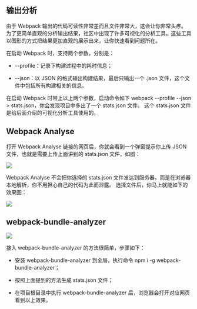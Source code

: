 ## 输出分析

由于 Webpack 输出的代码可读性非常差而且文件非常大，这会让你非常头疼。 为了更简单直观的分析输出结果，社区中出现了许多可视化的分析工具。这些工具以图形的方式把结果更加直观的展示出来，让你快速看到问题所在。

在启动 Webpack 时，支持两个参数，分别是：

- --profile：记录下构建过程中的耗时信息；

- --json：以 JSON 的格式输出构建结果，最后只输出一个 .json 文件，这个文件中包括所有构建相关的信息。

在启动 Webpack 时带上以上两个参数，启动命令如下 webpack --profile --json > stats.json，你会发现项目中多出了一个 stats.json 文件。 这个 stats.json 文件是给后面介绍的可视化分析工具使用的。

## Webpack Analyse

打开 Webpack Analyse 链接的网页后，你就会看到一个弹窗提示你上传 JSON 文件，也就是需要上传上面讲到的 stats.json 文件，如图：

<img src="http://webpack.wuhaolin.cn/4%E4%BC%98%E5%8C%96/img/4-15webpack-analyse-dialog.png">

Webpack Analyse 不会把你选择的 stats.json 文件发达到服务器，而是在浏览器本地解析，你不用担心自己的代码为此而泄露。 选择文件后，你马上就能如下的效果图：

<img src="http://webpack.wuhaolin.cn/4%E4%BC%98%E5%8C%96/img/4-15webpack-analyse-home.png">

## webpack-bundle-analyzer

<img src="http://webpack.wuhaolin.cn/4%E4%BC%98%E5%8C%96/img/4-15webpack-bundle-analyzer.png"> 

接入 webpack-bundle-analyzer 的方法很简单，步骤如下：

- 安装 webpack-bundle-analyzer 到全局，执行命令 npm i -g webpack-bundle-analyzer；

- 按照上面提到的方法生成 stats.json 文件；

- 在项目根目录中执行 webpack-bundle-analyzer 后，浏览器会打开对应网页看到以上效果。
